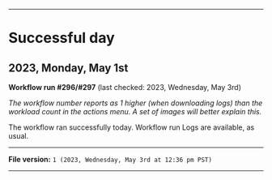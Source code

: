 
***

# Successful day

## 2023, Monday, May 1st

**Workflow run #296/#297** (last checked: 2023, Wednesday, May 3rd)

_The workflow number reports as 1 higher (when downloading logs) than the workload count in the actions menu. A set of images will better explain this._

The workflow ran successfully today. Workflow run Logs are available, as usual.

***

**File version:** `1 (2023, Wednesday, May 3rd at 12:36 pm PST)`

***
